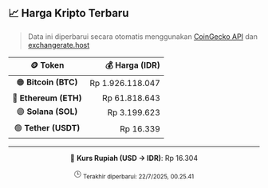 

<!-- HARGA_KRIPTO -->
## 📈 Harga Kripto Terbaru

> Data ini diperbarui secara otomatis menggunakan [CoinGecko API](https://www.coingecko.com/) dan [exchangerate.host](https://exchangerate.host/)

<div align="center">

| 🪙 Token | 💰 Harga (IDR) |
|:------:|---------------:|
| 🟠 **Bitcoin (BTC)**   | Rp 1.926.118.047 |
| 🔵 **Ethereum (ETH)**  | Rp 61.818.643 |
| 🟣 **Solana (SOL)**    | Rp 3.199.623 |
| 🟢 **Tether (USDT)**   | Rp 16.339 |

---

💱 **Kurs Rupiah (USD → IDR)**: Rp 16.304

🕒 <sub>Terakhir diperbarui: 22/7/2025, 00.25.41</sub>

</div>
<!-- /HARGA_KRIPTO -->